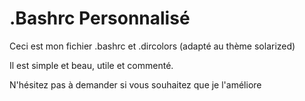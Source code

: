 # .Bashrc Personnalisé

Ceci est mon fichier .bashrc et .dircolors (adapté au thème solarized)

Il est simple et beau, utile et commenté.

N'hésitez pas à demander si vous souhaitez que je l'améliore
